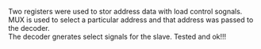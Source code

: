 Two registers were used to stor address data with load control sognals. MUX is used to select a particular address and that address was passed to the decoder. <br>
The decoder gnerates select signals for the slave. Tested and ok!!! 
